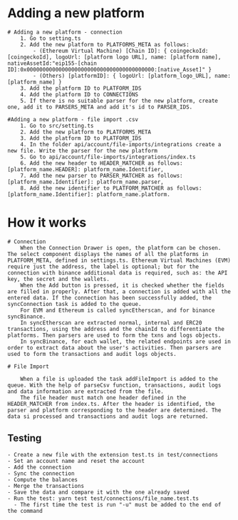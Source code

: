 # Adding a new platform

    # Adding a new platform - connection
        1. Go to setting.ts
        2. Add the new platform to PLATFORMS_META as follows:
            - (Ethereum Virtual Machine) [Chain ID]: { coingeckoId:[coingeckoId], logoUrl: [platform logo URL], name: [platform name], nativeAssetId:"eip155-[chain ID]:0x0000000000000000000000000000000000000000:[native_Asset]" }
            - (Others) [platformID]: { logoUrl: [platform_logo_URL], name: [platform_name] } 
        3. Add the platform ID to PLATFORM_IDS
        4. Add the platform ID to CONNECTIONS
        5. If there is no suitable parser for the new platform, create one, add it to PARSERS_META and add it's id to PARSER_IDS.
   
    #Adding a new platform - file import .csv
        1. Go to src/setting.ts
        2. Add the new platform to PLATFORMS_META 
        3. Add the platform ID to PLATFORM_IDS
        4. In the folder api/account/file-imports/integrations create a new file. Write the parser for the new platform
        5. Go to api/account/file-imports/integrations/index.ts
        6. Add the new header to HEADER_MATCHER as follows: [platform_name.HEADER]: platform_name.Identifier,
        7. Add the new parser to PARSER_MATCHER as follows: [platform_name.Identifier]: platform_name.parser,
        8. Add the new identifier to PLATFORM_MATCHER as follows: [platform_name.Identifier]: platform_name.platform.

# How it works

    # Connection
        When the Connection Drawer is open, the platform can be chosen. The select component displays the names of all the platforms in PLATFORM_META, defined in settings.ts. Ethereum Virtual Machines (EVM) require just the address, the label is optional; but for the connection with binance additional data is required, such as: the API key, the secret and the wallets. 
        When the Add button is pressed, it is checked whether the fields are filled in properly. After that, a connection is added with all the entered data. If the connection has been successfully added, the syncConnection task is added to the queue.
        For EVM and Ethereum is called syncEtherscan, and for binance syncBinance.
        In syncEtherscan are extracted normal, internal and ERC20 transactions, using the address and the chainId to differentiate the platforms. Then parsers are used to form the txns and logs objects.
        In syncBinance, for each wallet, the related endpoints are used in order to extract data about the user's activities. Then parsers are used to form the transactions and audit logs objects.

    # File Import

        When a file is uploaded the task addFileImport is added to the queue. With the help of parseCsv function, transactions, audit logs and data information are extracted from the file. 
        The file header must match one header defined in the HEADER_MATCHER from index.ts. After the header is identified, the parser and platform corresponding to the header are determined. The data si processed and transactions and audit logs are returned.

## Testing

    - Create a new file with the extension test.ts in test/connections
    - Set an account name and reset the account
    - Add the connection
    - Sync the connection
    - Compute the balances
    - Merge the transactions
    - Save the data and compare it with the one already saved
    - Run the test: yarn test test/connections/file_name.test.ts
      - The first time the test is run "-u" must be added to the end of the command